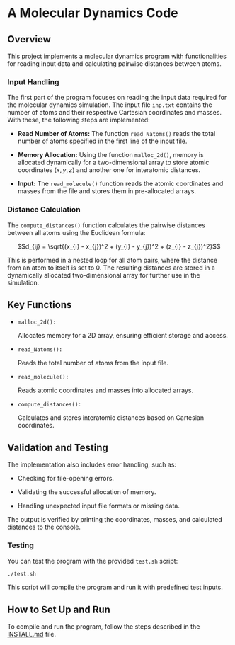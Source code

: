 # A Molecular Dynamics Code

## Overview

This project implements a molecular dynamics program with functionalities for reading input data and calculating pairwise distances between atoms.


### Input Handling

The first part of the program focuses on reading the input data required for the molecular dynamics simulation. The input file `inp.txt` contains the number of atoms and their respective Cartesian coordinates and masses. With these, the following steps are implemented:

-   **Read Number of Atoms:** The function `read_Natoms()` reads the
    total number of atoms specified in the first line of the input file.

-   **Memory Allocation:** Using the function `malloc_2d()`, memory is
    allocated dynamically for a two-dimensional array to store atomic
    coordinates ($x, y, z$) and another one for interatomic distances.

-   **Input:** The `read_molecule()` function reads the atomic
    coordinates and masses from the file and stores them in
    pre-allocated arrays.

### Distance Calculation

The `compute_distances()` function calculates the pairwise distances
between all atoms using the Euclidean formula:

$$d_{ij} = \sqrt{(x_{i} - x_{j})^2 + (y_{i} - y_{j})^2 + (z_{i} - z_{j})^2}$$

This is performed in a nested loop for all atom pairs, where the
distance from an atom to itself is set to 0. The resulting distances are stored in a dynamically allocated two-dimensional array for further use in the simulation.

## Key Functions

- `malloc_2d():`

   Allocates memory for a 2D array, ensuring efficient storage and access.

- `read_Natoms():`

   Reads the total number of atoms from the input file.

- `read_molecule():`

   Reads atomic coordinates and masses into allocated arrays.

- `compute_distances():`

   Calculates and stores interatomic distances based on Cartesian coordinates.

## Validation and Testing

The implementation also includes error handling, such as:

-   Checking for file-opening errors.

-   Validating the successful allocation of memory.

-   Handling unexpected input file formats or missing data.

The output is verified by printing the coordinates, masses, and
calculated distances to the console.

### Testing
You can test the program with the provided `test.sh` script:
```bash
./test.sh
```
This script will compile the program and run it with predefined test inputs.

## How to Set Up and Run

To compile and run the program, follow the steps described in the [INSTALL.md](INSTALL.md) file.


